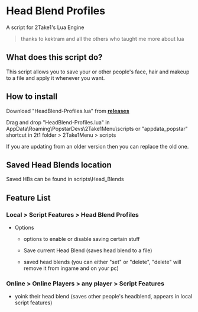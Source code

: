 # Head Blend Profiles
A script for 2Take1's Lua Engine
> thanks to kektram and all the others who taught me more about lua

## What does this script do?
This script allows you to save your or other people's face, hair and makeup to a file and apply it whenever you want. 

## How to install
Download "HeadBlend-Profiles.lua" from [**releases**](https://github.com/GhustOne/HeadBlend-Profiles/releases)

Drag and drop "HeadBlend-Profiles.lua" in AppData\Roaming\PopstarDevs\2Take1Menu\scripts or "appdata_popstar" shortcut in 2t1 folder > 2Take1Menu > scripts

If you are updating from an older version then you can replace the old one.

## Saved Head Blends location
Saved HBs can be found in scripts\Head_Blends

## Feature List
### Local > Script Features > Head Blend Profiles
- Options
    - options to enable or disable saving certain stuff

    - Save current Head Blend (saves head blend to a file)

    - saved head blends (you can either "set" or "delete", "delete" will remove it from ingame and on your pc)

### Online > Online Players > any player > Script Features 
- yoink their head blend (saves other people's headblend, appears in local script features)
